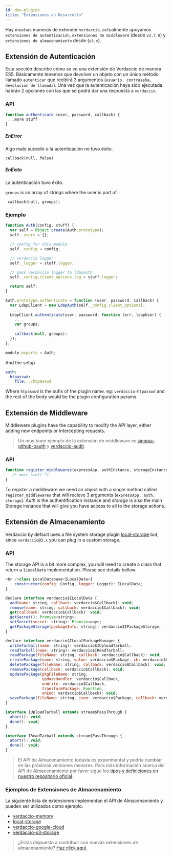 ```yaml
---
id: dev-plugins
title: "Extensiones en Desarrollo"
---
```

Hay muchas maneras de extender `verdaccio`, actualmente apoyamos `extensiones de autenticación`, `extensiones de middleware` (desde `v2.7.0`) y `extensiones de almacenamiento` desde (`v3.x`).

## Extensión de Autenticación

Esta sección describe cómo se ve una extensión de Verdaccio de manera ES5. Básicamente tenemos que devolver un objeto con un único método llamado `autenticar` que recibirá 3 argumentos (`usuario, contraseña, devolución de llamada`). Una vez que la autenticación haya sido ejecutada habrán 2 opciones con las que se podrá dar una respuesta a `verdaccio`.

### API

```js
function authenticate (user, password, callback) {
 ...more stuff
}
```

##### EnError

Algo malo sucedió o la autenticación no tuvo éxito.

    callback(null, false)
    

##### EnÉxito

La autenticación tuvo éxito.

`groups` is an array of strings where the user is part of.

     callback(null, groups);
    

### Ejemplo

```javascript
function Auth(config, stuff) {
  var self = Object.create(Auth.prototype);
  self._users = {};

  // config for this module
  self._config = config;

  // verdaccio logger
  self._logger = stuff.logger;

  // pass verdaccio logger to ldapauth
  self._config.client_options.log = stuff.logger;

  return self;
}

Auth.prototype.authenticate = function (user, password, callback) {
  var LdapClient = new LdapAuth(self._config.client_options);
  ....
  LdapClient.authenticate(user, password, function (err, ldapUser) {
    ...
    var groups;
     ...
    callback(null, groups);
  });
};

module.exports = Auth;
```

And the setup

```yaml
auth:
  htpasswd:
    file: ./htpasswd
```

Where `htpasswd` is the sufix of the plugin name. eg: `verdaccio-htpasswd` and the rest of the body would be the plugin configuration params.

## Extensión de Middleware

Middleware plugins have the capability to modify the API layer, either adding new endpoints or intercepting requests.

> Un muy buen ejemplo de la extensión de middleware es [sinopia-github-oauth](https://github.com/soundtrackyourbrand/sinopia-github-oauth) y [verdaccio-audit](https://github.com/verdaccio/verdaccio-audit).

### API

```js
function register_middlewares(expressApp, authInstance, storageInstance) {
   /* more stuff */
}
```

To register a middleware we need an object with a single method called `register_middlewares` that will recieve 3 arguments (`expressApp, auth, storage`). *Auth* is the authentification instance and *storage* is also the main Storage instance that will give you have access to all to the storage actions.

## Extensión de Almacenamiento

Verdaccio by default uses a file system storage plugin [local-storage](https://github.com/verdaccio/local-storage) but, since `verdaccio@3.x` you can plug in a custom storage.

### API

The storage API is a bit more complex, you will need to create a class that return a `ILocalData` implementation. Please see details bellow.

```js
<br />class LocalDatabase<ILocalData>{
    constructor(config: Config, logger: Logger): ILocalData;
}

declare interface verdaccio$ILocalData {
  add(name: string, callback: verdaccio$Callback): void;
  remove(name: string, callback: verdaccio$Callback): void;
  get(callback: verdaccio$Callback): void;
  getSecret(): Promise<string>;
  setSecret(secret: string): Promise<any>;
  getPackageStorage(packageInfo: string): verdaccio$IPackageStorage;
}

declare interface verdaccio$ILocalPackageManager {
  writeTarball(name: string): verdaccio$IUploadTarball;
  readTarball(name: string): verdaccio$IReadTarball;
  readPackage(fileName: string, callback: verdaccio$Callback): void;
  createPackage(name: string, value: verdaccio$Package, cb: verdaccio$Callback): void;
  deletePackage(fileName: string, callback: verdaccio$Callback): void;
  removePackage(callback: verdaccio$Callback): void;
  updatePackage(pkgFileName: string,
                updateHandler: verdaccio$Callback,
                onWrite: verdaccio$Callback,
                transformPackage: Function,
                onEnd: verdaccio$Callback): void;
  savePackage(fileName: string, json: verdaccio$Package, callback: verdaccio$Callback): void;
}

interface IUploadTarball extends stream$PassThrough {
  abort(): void;
  done(): void;
}

interface IReadTarball extends stream$PassThrough {
  abort(): void;
  done(): void;
}
```

> El API de Almacenamiento todavía es experimental y podría cambiar en las próximas versiones menores. Para más información acerca del API de Almacenamiento por favor sigue los [tipos y definiciones en nuestro repositorio oficial](https://github.com/verdaccio/flow-types).

### Ejemplos de Extensiones de Almacenamiento

La siguiente lista de extensiones implementan el API de Almacenamiento y pueden ser utilizados como ejemplo.

* [verdaccio-memory](https://github.com/verdaccio/verdaccio-memory)
* [local-storage](https://github.com/verdaccio/local-storage)
* [verdaccio-google-cloud](https://github.com/verdaccio/verdaccio-google-cloud)
* [verdaccio-s3-storage](https://github.com/Remitly/verdaccio-s3-storage/tree/s3)

> ¿Estás dispuesto a contribuir con nuevas extensiones de almacenamiento? [Haz click aquí.](https://github.com/verdaccio/verdaccio/issues/103#issuecomment-357478295)